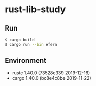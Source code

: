 # rust-lib-study

## Run

```bash
$ cargo build
$ cargo run --bin efern
```

## Environment

* rustc 1.40.0 (73528e339 2019-12-16)
* cargo 1.40.0 (bc8e4c8be 2019-11-22)
